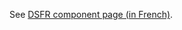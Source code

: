 See [DSFR component page (in French)](https://www.systeme-de-design.gouv.fr/elements-d-interface/composants/sommaire).
